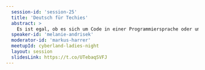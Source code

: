 ```yaml
---
  session-id: 'session-25'
  title: 'Deutsch für Techies'
  abstract: >
    Es ist egal, ob es sich um Code in einer Programmiersprache oder um Texte in einer Natürlichen Sprache handelt: Es geht es darum, sich möglichst präzise und verständlich auszudrücken. 10 einfache Schreibregeln helfen dabei, klare und verständliche Texte zu schreiben, die Coder, PO und auch die Kunden verstehen.
  speaker-id: 'melanie-andrisek'
  moderator-id: 'markus-harrer'
  meetupId: cyberland-ladies-night
  layout: session
  slidesLink: https://t.co/UTebaqSVFJ
---
```

